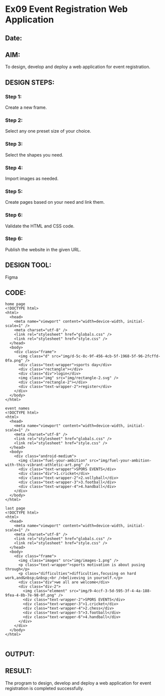 # Ex09 Event Registration Web Application
## Date:

## AIM:
To design, develop and deploy a web application for event registration.

## DESIGN STEPS:

### Step 1:
Create a new frame.

### Step 2:
Select any one preset size of your choice.

### Step 3:
Select the shapes you need.

### Step 4:
Import images as needed.

### Step 5:
Create pages based on your need and link them.

### Step 6:

Validate the HTML and CSS code.

### Step 6:

Publish the website in the given URL.

## DESIGN TOOL:
Figma

## CODE:
~~~
home page
<!DOCTYPE html>
<html>
  <head>
    <meta name="viewport" content="width=device-width, initial-scale=1" />
    <meta charset="utf-8" />
    <link rel="stylesheet" href="globals.css" />
    <link rel="stylesheet" href="style.css" />
  </head>
  <body>
    <div class="frame">
      <img class="d" src="img/d-5c-8c-9f-456-4cb-5f-1968-5f-96-2fcffd-0fa.png" />
      <div class="text-wrapper">sports day</div>
      <div class="rectangle"></div>
      <div class="div">login</div>
      <img class="img" src="img/rectangle-2.svg" />
      <div class="rectangle-2"></div>
      <div class="text-wrapper-2">register</div>
    </div>
  </body>
</html>

event names
<!DOCTYPE html>
<html>
  <head>
    <meta name="viewport" content="width=device-width, initial-scale=1" />
    <meta charset="utf-8" />
    <link rel="stylesheet" href="globals.css" />
    <link rel="stylesheet" href="style.css" />
  </head>
  <body>
    <div class="android-medium">
      <img class="fuel-your-ambition" src="img/fuel-your-ambition-with-this-vibrant-athletic-art.png" />
      <div class="text-wrapper">SPORS EVENTS</div>
      <div class="div">1.cricket</div>
      <div class="text-wrapper-2">2.vollyball</div>
      <div class="text-wrapper-3">3.football</div>
      <div class="text-wrapper-4">4.handball</div>
    </div>
  </body>
</html>

last page
<!DOCTYPE html>
<html>
  <head>
    <meta name="viewport" content="width=device-width, initial-scale=1" />
    <meta charset="utf-8" />
    <link rel="stylesheet" href="globals.css" />
    <link rel="stylesheet" href="style.css" />
  </head>
  <body>
    <div class="frame">
      <img class="images" src="img/images-1.png" />
      <p class="text-wrapper">sports motivation is about pusing through</p>
      <p class="difficulties">difficulties,focusing on hard work,and&nbsp;&nbsp;<br />beliveving in yourself.</p>
      <div class="div">we all are welcome</div>
      <div class="div-2">
        <img class="element" src="img/9-4ccf-3-5d-595-3f-4-4a-188-9fea-4-8b-7e-98-0f.png" />
        <div class="text-wrapper-2">SPORS EVENTS</div>
        <div class="text-wrapper-3">1.cricket</div>
        <div class="text-wrapper-4">2.chess</div>
        <div class="text-wrapper-5">3.football</div>
        <div class="text-wrapper-6">4.handball</div>
      </div>
    </div>
  </body>
</html>


~~~


## OUTPUT:


## RESULT:
The program to design, develop and deploy a web application for event registration is completed successfully.
